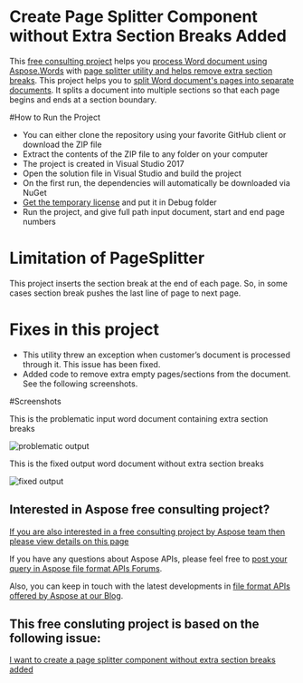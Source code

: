 # Create Page Splitter Component without Extra Section Breaks Added

This [free consulting project](https://aspose-free-consulting.github.io/) helps you [process Word document using Aspose.Words](https://products.aspose.com/words) with [page splitter utility and helps remove extra section breaks](https://docs.aspose.com/display/wordsnet/Working+with+Sections). This project helps you to [split Word document's pages into separate documents](https://github.com/aspose-free-consulting/create-page-splitter-component-without-extra-section-breaks-added/blob/master/PageSplitter/PageSplitter.cs). It splits a document into multiple sections so that each page begins and ends at a section boundary.

#How to Run the Project

* You can either clone the repository using your favorite GitHub client or download the ZIP file
* Extract the contents of the ZIP file to any folder on your computer
* The project is created in Visual Studio 2017
*	Open the solution file in Visual Studio and build the project
*	On the first run, the dependencies will automatically be downloaded via NuGet
*	[Get the temporary license](https://purchase.aspose.com/temporary-license) and put it in Debug folder
*	Run the project, and give full path input document, start and end page numbers


# Limitation of PageSplitter

This project inserts the section break at the end of each page. So, in some cases section break pushes the last line of page to next page. 

# Fixes in this project

* This utility threw an exception when customer’s document is processed through it. This issue has been fixed.
* Added code to remove extra empty pages/sections from the document. See the following screenshots.


#Screenshots

This is the problematic input word document containing extra section breaks 

![problematic output](https://user-images.githubusercontent.com/1214951/68274359-b88da980-008a-11ea-9c25-a196e8f8084b.png)

This is the fixed output word document without extra section breaks

![fixed output](https://user-images.githubusercontent.com/1214951/68274357-b7f51300-008a-11ea-958e-ce3b591ffe4e.png)



## Interested in Aspose free consulting project?
[If you are also interested in a free consulting project by Aspose team then please view details on this page](https://aspose-free-consulting.github.io/)

If you have any questions about Aspose APIs, please feel free to [post your query in Aspose file format APIs Forums](https://forum.aspose.com/). 

Also, you can keep in touch with the latest developments in [file format APIs offered by Aspose at our Blog](https://blog.aspose.com/). 

## This free consluting project is based on the following issue:
[I want to create a page splitter component without extra section breaks added](https://github.com/aspose-free-consulting/projects/issues/15)
